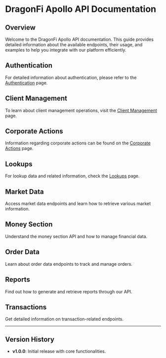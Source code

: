 # DragonFi Apollo API Documentation

## Overview
Welcome to the DragonFi Apollo API documentation. This guide provides detailed information about the available endpoints, their usage, and examples to help you integrate with our platform efficiently.

## Authentication
For detailed information about authentication, please refer to the [Authentication](authentication.md) page.

## Client Management
To learn about client management operations, visit the [Client Management](client-management.md) page.

## Corporate Actions
Information regarding corporate actions can be found on the [Corporate Actions](corporate-actions.md) page.

## Lookups
For lookup data and related information, check the [Lookups](lookups.md) page.

## Market Data
Access market data endpoints and learn how to retrieve various market information.

## Money Section
Understand the money section API and how to manage financial data.

## Order Data
Learn about order data endpoints to track and manage orders.

## Reports
Find out how to generate and retrieve reports through our API.

## Transactions
Get detailed information on transaction-related endpoints.

---

## Version History
- **v1.0.0**: Initial release with core functionalities.
